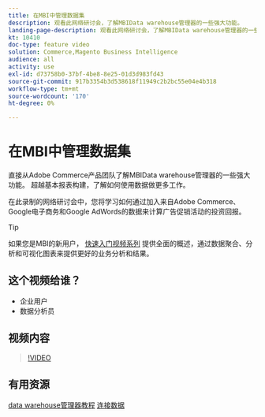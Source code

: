 ```yaml
---
title: 在MBI中管理数据集
description: 观看此网络研讨会，了解MBIData warehouse管理器的一些强大功能。
landing-page-description: 观看此网络研讨会，了解MBIData warehouse管理器的一些强大功能。
kt: 10410
doc-type: feature video
solution: Commerce,Magento Business Intelligence
audience: all
activity: use
exl-id: d73758b0-37bf-4be8-8e25-01d3d983fd43
source-git-commit: 917b3354b3d538618f11949c2b2bc55e04e4b318
workflow-type: tm+mt
source-wordcount: '170'
ht-degree: 0%

---
```


# 在MBI中管理数据集

直接从Adobe Commerce产品团队了解MBIData warehouse管理器的一些强大功能。 超越基本报表构建，了解如何使用数据做更多工作。

在此录制的网络研讨会中，您将学习如何通过加入来自Adobe Commerce、Google电子商务和Google AdWords的数据来计算广告促销活动的投资回报。

>[!TIP]
>
>如果您是MBI的新用户， [快速入门视频系列](./../1-overview.md) 提供全面的概述，通过数据聚合、分析和可视化图表来提供更好的业务分析和结果。

## 这个视频给谁？

- 企业用户
- 数据分析员

## 视频内容

>[!VIDEO](https://video.tv.adobe.com/v/344680?quality=12&learn=on)

## 有用资源

[data warehouse管理器教程](https://docs.magento.com/mbi/data-analyst/data-warehouse-mgr/tour-dwm.html)
[连接数据](https://docs.magento.com/mbi/data-analyst/importing-data/connecting-data/connecting-data.html)
